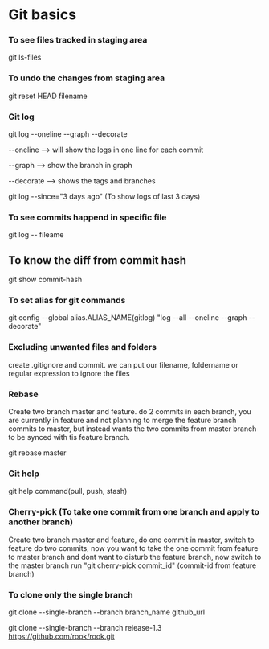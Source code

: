 # Git basics

### To see files tracked in staging area
git ls-files
  
### To undo the changes from staging area
git reset HEAD filename
  
### Git log
git log --oneline --graph --decorate
    
--oneline --> will show the logs in one line for each commit
    
--graph --> show the branch in graph

--decorate --> shows the tags and branches
    
git log --since="3 days ago"  (To show logs of last 3 days)
  
### To see commits happend in specific file
git log -- fileame
  
## To know the diff from commit hash
git show commit-hash
  
### To set alias for git commands
git config --global alias.ALIAS_NAME(gitlog) "log --all --oneline --graph --decorate"
  
### Excluding unwanted files and folders
create .gitignore and commit. we can put our filename, foldername or regular expression to ignore the files

### Rebase
Create two branch master and feature. do 2 commits in each branch, you are currently in feature and not planning to merge the feature branch commits to master, but instead wants the two commits from master branch to be synced with tis feature branch.

git rebase master

### Git help
git help command(pull, push, stash)
  
### Cherry-pick (To take one commit from one branch and apply to another branch)
Create two branch master and feature, do one commit in master, switch to feature do two commits, now you want to take the one commit from feature to master branch and dont want to disturb the feature branch, now switch to the master branch run "git cherry-pick commit_id" (commit-id from feature branch)
  
### To clone only the single branch
git clone --single-branch --branch branch_name github_url

git clone --single-branch --branch release-1.3 https://github.com/rook/rook.git
